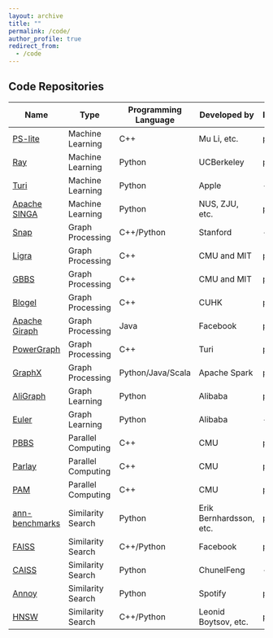 ```yaml
---
layout: archive
title: ""
permalink: /code/
author_profile: true
redirect_from:
  - /code
---
```


## Code Repositories

| Name                                                         | Type              | Programming Language  | Developed by          |Publication |
|--------------------------------------------------------------|-------------------|-----------------------|-----------------------|------------|
|[PS-lite](https://github.com/dmlc/ps-lite)                    |Machine Learning   |C++                    |Mu Li, etc.            |[paper](http://www.cs.cmu.edu/~muli/file/parameter_server_osdi14.pdf) |
|[Ray](https://github.com/ray-project/ray)                     |Machine Learning   |Python                 |UCBerkeley             |[paper](https://www.usenix.org/system/files/osdi18-moritz.pdf) |
|[Turi](https://github.com/apple/turicreate)                   |Machine Learning   |Python                 |Apple                  | - |
|[Apache SINGA](https://github.com/apache/singa)               |Machine Learning   |Python                 |NUS, ZJU, etc.         |[paper](https://www.comp.nus.edu.sg/~ooibc/singaopen-mm15.pdf) |
|[Snap](http://snap.stanford.edu/snap/index.html)              |Graph Processing   |C++/Python             |Stanford               |- |
|[Ligra](http://jshun.github.io/ligra/)                        |Graph Processing   |C++                    |CMU and MIT            |[paper](https://people.csail.mit.edu/jshun/ligra.pdf) |
|[GBBS](https://paralg.github.io/gbbs)                         |Graph Processing   |C++                    |CMU and MIT            | [paper](https://people.csail.mit.edu/jshun/gbbs.pdf) |
|[Blogel](http://www.cse.cuhk.edu.hk/blogel/index.html)        |Graph Processing   |C++                    |CUHK                   |[paper](http://www.vldb.org/pvldb/vol7/p1981-yan.pdf)|
|[Apache Giraph](http://giraph.apache.org)                     |Graph Processing   |Java                   |Facebook               |[paper](http://www.vldb.org/pvldb/vol8/p1804-ching.pdf)|
|[PowerGraph](https://github.com/jegonzal/PowerGraph)          |Graph Processing   |C++                    |Turi                   |[paper](https://www.usenix.org/system/files/conference/osdi12/osdi12-final-167.pdf) |
|[GraphX](https://spark.apache.org/graphx/)                    |Graph Processing   |Python/Java/Scala      |Apache Spark           |[paper](https://www.usenix.org/system/files/conference/osdi14/osdi14-paper-gonzalez.pdf) |
|[AliGraph](https://github.com/alibaba/graph-learn)            |Graph Learning     |Python                 |Alibaba                |[paper](http://www.vldb.org/pvldb/vol12/p2094-zhu.pdf) |
|[Euler](https://github.com/alibaba/euler)                     |Graph Learning     |Python                 |Alibaba                |- |
|[PBBS](https://www.cs.cmu.edu/~pbbs/index.html)               |Parallel Computing |C++                    |CMU                    |[paper](http://www.cs.cmu.edu/~guyb/papers/SBFG12.pdf) |
|[Parlay](https://github.com/cmuparlay/parlaylib)              |Parallel Computing |C++                    |CMU                    |[paper](https://danielanderson.net/papers/spaa20-parlaylib.pdf) |
|[PAM](https://www.cs.cmu.edu/~yihans/PAMweb/index.html)       |Parallel Computing |C++                    |CMU                    |[paper](https://www.cs.cmu.edu/~yihans/papers/pam.pdf) |
|[ann-benchmarks](https://github.com/erikbern/ann-benchmarks)  |Similarity Search  |Python                 |Erik Bernhardsson, etc.|[paper](https://arxiv.org/pdf/1807.05614.pdf) |
|[FAISS](https://github.com/facebookresearch/faiss)            |Similarity Search  |C++/Python             |Facebook               |[paper](https://arxiv.org/pdf/1702.08734.pdf) |
|[CAISS](https://github.com/ChunelFeng/caiss)                  |Similarity Search  |Python                 |ChunelFeng             |- |
|[Annoy](https://github.com/spotify/annoy)                     |Similarity Search  |Python                 |Spotify                |[paper](https://arxiv.org/pdf/1610.02455.pdf) |
|[HNSW](https://github.com/nmslib/nmslib)                      |Similarity Search  |C++/Python             |Leonid Boytsov, etc.   |[paper](https://arxiv.org/pdf/1603.09320.pdf) |